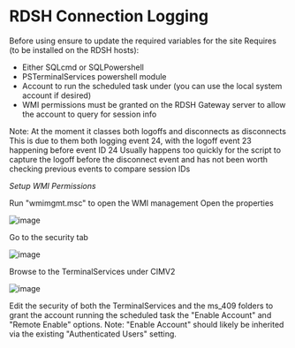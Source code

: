 # RDSH Connection Logging

Before using ensure to update the required variables for the site
Requires (to be installed on the RDSH hosts):
 - Either SQLcmd or SQLPowershell 
 - PSTerminalServices powershell module
 - Account to run the scheduled task under (you can use the local system account if desired)
 - WMI permissions must be granted on the RDSH Gateway server to allow the account to query for session info

Note: At the moment it classes both logoffs and disconnects as disconnects
This is due to them both logging event 24, with the logoff event 23 happening before event ID 24
Usually happens too quickly for the script to capture the logoff before the disconnect event and has not been worth checking previous events to compare session IDs



*Setup WMI Permissions*

Run "wmimgmt.msc" to open the WMI management
Open the properties

![image](https://github.com/stefanrunarsson/RDSHConnectionLogging/assets/50282626/69bf14e0-a058-4bca-8b21-367468ff16d1)

Go to the security tab

![image](https://github.com/stefanrunarsson/RDSHConnectionLogging/assets/50282626/72ab7c40-fff1-4552-9718-584510cc1cba)

Browse to the TerminalServices under CIMV2

![image](https://github.com/stefanrunarsson/RDSHConnectionLogging/assets/50282626/b5fc8ff4-1d99-49e6-a332-cf233b0f216c)

Edit the security of both the TerminalServices and the ms_409 folders to grant the account running the scheduled task the "Enable Account" and "Remote Enable" options.
Note: "Enable Account" should likely be inherited via the existing "Authenticated Users" setting.
